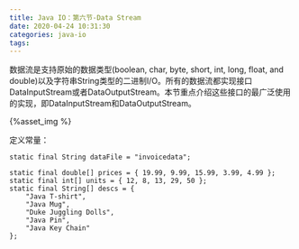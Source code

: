 ```yaml
---
title: Java IO：第六节-Data Stream
date: 2020-04-24 10:31:30
categories: java-io
tags:
---
```


数据流是支持原始的数据类型(boolean, char, byte, short, int, long, float, and double)以及字符串String类型的二进制I/O。所有的数据流都实现接口DataInputStream或者DataOutputStream。本节重点介绍这些接口的最广泛使用的实现，即DataInputStream和DataOutputStream。

{%asset_img %}

定义常量：
```text
static final String dataFile = "invoicedata";

static final double[] prices = { 19.99, 9.99, 15.99, 3.99, 4.99 };
static final int[] units = { 12, 8, 13, 29, 50 };
static final String[] descs = {
    "Java T-shirt",
    "Java Mug",
    "Duke Juggling Dolls",
    "Java Pin",
    "Java Key Chain"
};
```

